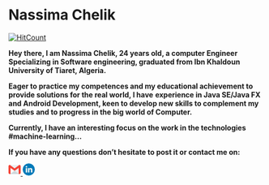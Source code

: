 # Nassima Chelik
[![HitCount](http://hits.dwyl.com/nassimanana20@gmailcom/Chelik-Nassima/READMEmd.svg)](http://hits.dwyl.com/nassimanana20@gmailcom/Chelik-Nassima/READMEmd)

__Hey there, I am Nassima Chelik, 24 years old, a computer Engineer Specializing in Software engineering, graduated from Ibn Khaldoun University of Tiaret, Algeria.__

__Eager to practice my competences and my educational achievement to provide solutions for the real world, I have__
__experience in Java SE/Java FX and Android Development, keen to develop new skills to complement my studies__
__and to progress in the big world of Computer.__

__Currently, I have an interesting focus on the work in the technologies #machine-learning...__

__If you have any questions don’t hesitate to post it or contact me on:__

[
   ![](email.png)
](https://mail.google.com/mail/u/0)
[
   ![](linkedin.png)
](https://www.linkedin.com/in/nassima-chelik-14820a159/)



